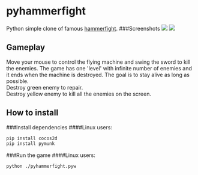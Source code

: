 pyhammerfight
=============

Python simple clone of famous [hammerfight](http://store.steampowered.com/app/41100/).
###Screenshots
![](http://i.imgur.com/3XQYQKO.png)
![](http://i.imgur.com/KpImX58.png)

Gameplay
--------
Move your mouse to control the flying machine and swing the sword to kill the enemies.
The game has one 'level' with infinite number of enemies and it ends when the machine is destroyed. The goal is to stay alive as long as possible.  
Destroy green enemy to repair.  
Destroy yellow enemy to kill all the enemies on the screen.

How to install
--------------
###Install dependencies
####Linux users:
```bash
pip install cocos2d
pip install pymunk
```
###Run the game
####Linux users:
```bash
python ./pyhammerfight.pyw
```
